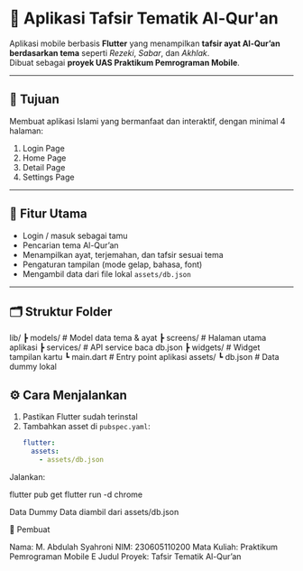 # 📖 Aplikasi Tafsir Tematik Al-Qur'an

Aplikasi mobile berbasis **Flutter** yang menampilkan **tafsir ayat Al-Qur’an berdasarkan tema** seperti _Rezeki_, _Sabar_, dan _Akhlak_.  
Dibuat sebagai **proyek UAS Praktikum Pemrograman Mobile**.

---

## 🎯 Tujuan

Membuat aplikasi Islami yang bermanfaat dan interaktif, dengan minimal 4 halaman:

1. Login Page
2. Home Page
3. Detail Page
4. Settings Page

---

## 📱 Fitur Utama

- Login / masuk sebagai tamu
- Pencarian tema Al-Qur’an
- Menampilkan ayat, terjemahan, dan tafsir sesuai tema
- Pengaturan tampilan (mode gelap, bahasa, font)
- Mengambil data dari file lokal `assets/db.json`

---

## 🗂 Struktur Folder

lib/
┣ models/ # Model data tema & ayat
┣ screens/ # Halaman utama aplikasi
┣ services/ # API service baca db.json
┣ widgets/ # Widget tampilan kartu
┗ main.dart # Entry point aplikasi
assets/
┗ db.json # Data dummy lokal

## ⚙️ Cara Menjalankan

1. Pastikan Flutter sudah terinstal
2. Tambahkan asset di `pubspec.yaml`:
   ```yaml
   flutter:
     assets:
       - assets/db.json
   ```

Jalankan:

flutter pub get
flutter run -d chrome

Data Dummy
Data diambil dari assets/db.json

👤 Pembuat

Nama: M. Abdulah Syahroni
NIM: 230605110200
Mata Kuliah: Praktikum Pemrograman Mobile E
Judul Proyek: Tafsir Tematik Al-Qur’an

